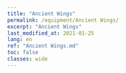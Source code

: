 ```yaml
---
title: "Ancient Wings"
permalink: /equipment/Ancient Wings/
excerpt: "Ancient Wings"
last_modified_at: 2021-01-25
lang: en
ref: "Ancient Wings.md"
toc: false
classes: wide
---
```


